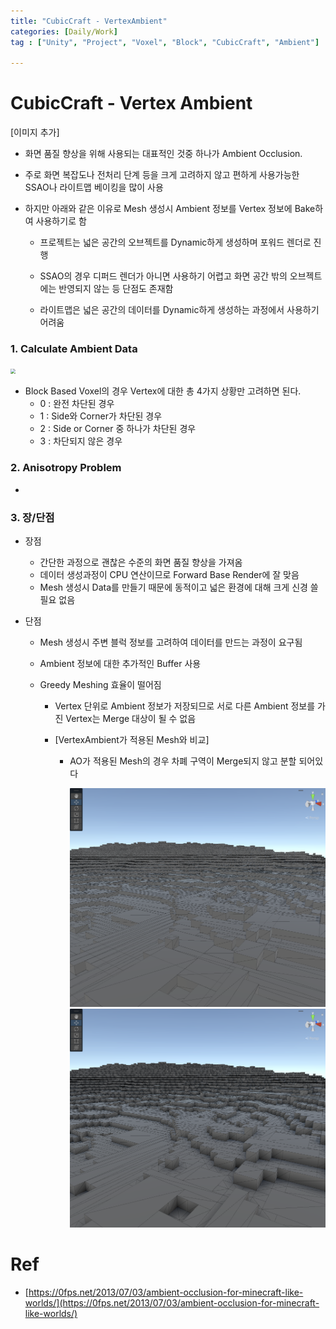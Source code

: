 ```yaml
---
title: "CubicCraft - VertexAmbient"
categories: [Daily/Work]
tag : ["Unity", "Project", "Voxel", "Block", "CubicCraft", "Ambient"]

---
```




# CubicCraft - Vertex Ambient

[이미지 추가]

- 화면 품질 향상을 위해 사용되는 대표적인 것중 하나가 Ambient Occlusion.

- 주로 화면 복잡도나 전처리 단계 등을 크게 고려하지 않고 편하게 사용가능한  SSAO나 라이트맵 베이킹을 많이 사용

- 하지만 아래와 같은 이유로  Mesh 생성시 Ambient 정보를 Vertex 정보에 Bake하여 사용하기로 함

  - 프로젝트는 넓은 공간의 오브젝트를 Dynamic하게 생성하며 포워드 렌더로 진행

  - SSAO의 경우 디퍼드 렌더가 아니면 사용하기 어렵고 화면 공간 밖의 오브젝트에는 반영되지 않는 등 단점도 존재함

  - 라이트맵은 넓은 공간의 데이터를 Dynamic하게 생성하는 과정에서 사용하기 어려움



### 1. Calculate Ambient Data

<img src="https://0fps.files.wordpress.com/2013/07/aovoxel2.png" style="zoom:50%;" />

- Block Based Voxel의 경우 Vertex에 대한 총 4가지 상황만 고려하면 된다.
  - 0 : 완전 차단된 경우
  - 1 : Side와 Corner가 차단된 경우
  - 2 : Side or Corner 중 하나가 차단된 경우
  - 3 : 차단되지 않은 경우

### 2. Anisotropy Problem

-  



### 3. 장/단점

- 장점
  - 간단한 과정으로 괜찮은 수준의 화면 품질 향상을 가져옴
  - 데이터 생성과정이 CPU 연산이므로 Forward Base Render에 잘 맞음
  - Mesh 생성시 Data를 만들기 때문에 동적이고 넓은 환경에 대해 크게 신경 쓸 필요 없음
  
- 단점
  - Mesh 생성시 주변 블럭 정보를 고려하여 데이터를 만드는 과정이 요구됨
  
  - Ambient 정보에 대한 추가적인 Buffer 사용
  
  - Greedy Meshing 효율이 떨어짐
    - Vertex 단위로 Ambient 정보가 저장되므로 서로 다른 Ambient 정보를 가진 Vertex는 Merge 대상이 될 수 없음
    
    - [VertexAmbient가 적용된 Mesh와 비교]
    
      - AO가 적용된 Mesh의 경우 차폐 구역이 Merge되지 않고 분할 되어있다
    
        <div class = "cocoen">
            <img src = "https://raw.githubusercontent.com/hns17/ImageContainer/main/img/Greedy.PNG" >
            <img src = "https://raw.githubusercontent.com/hns17/ImageContainer/main/img/GreedyAmbi.PNG">
        </div>
        
        
        
        
         


# Ref

- [https://0fps.net/2013/07/03/ambient-occlusion-for-minecraft-like-worlds/](https://0fps.net/2013/07/03/ambient-occlusion-for-minecraft-like-worlds/)

